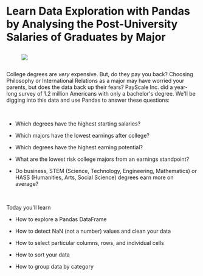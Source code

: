 # <strong>Learn Data Exploration with Pandas by Analysing the Post-University Salaries of Graduates by Major </strong></p><figure><img align="middle" src="https://img-c.udemycdn.com/redactor/raw/2020-10-10_09-08-12-6c2378131dcb756b1d0846632483c669.jpg">
</figure><p>College degrees are <em>very</em> expensive. But, do they pay you back?&nbsp;Choosing Philosophy or International Relations as a major may have worried your parents, but does the data back up their fears?&nbsp;PayScale Inc. did a year-long survey of 1.2 million Americans with only a bachelor's degree. We'll be digging into this data and use Pandas to answer these questions: </p><p><br></p><ul><li><p>Which degrees have the highest starting salaries?&nbsp; </p></li><li><p>Which majors have the lowest earnings after college?</p></li><li><p>Which degrees have the highest earning potential? </p></li><li><p>What are the lowest risk college majors from an earnings standpoint? </p></li><li><p>Do business, STEM (Science, Technology, Engineering, Mathematics)&nbsp;or HASS (Humanities, Arts, Social Science)&nbsp;degrees earn more on average? </p></li></ul><p><br></p><p>Today you'll learn </p><ul><li><p>How to explore a Pandas DataFrame</p></li><li><p>How to detect NaN (not a number)&nbsp;values and clean your data</p></li><li><p>How to select particular columns, rows, and individual cells</p></li><li><p>How to sort your data</p></li><li><p>How to group data by category</p></li></ul>
